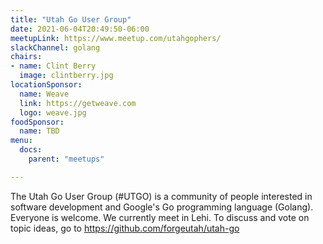 ```yaml
---
title: "Utah Go User Group"
date: 2021-06-04T20:49:50-06:00
meetupLink: https://www.meetup.com/utahgophers/
slackChannel: golang
chairs:
- name: Clint Berry
  image: clintberry.jpg
locationSponsor:
  name: Weave
  link: https://getweave.com
  logo: weave.jpg
foodSponsor:
  name: TBD
menu:
  docs:
    parent: "meetups"

---
```


The Utah Go User Group (#UTGO) is a community of people interested in software development and Google's Go programming language (Golang). Everyone is welcome. We currently meet in Lehi. To discuss and vote on topic ideas, go to https://github.com/forgeutah/utah-go